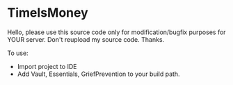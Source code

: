 # TimeIsMoney
Hello, please use this source code only for modification/bugfix purposes for YOUR server.
Don't reupload my source code. Thanks.

To use:
- Import project to IDE
- Add Vault, Essentials, GriefPrevention to your build path.
